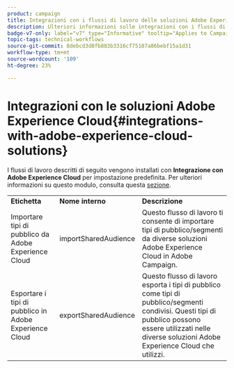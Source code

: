 ```yaml
---
product: campaign
title: Integrazioni con i flussi di lavoro delle soluzioni Adobe Experience Cloud
description: Ulteriori informazioni sulle integrazioni con i flussi di lavoro delle soluzioni Adobe Experience Cloud
badge-v7-only: label="v7" type="Informative" tooltip="Applies to Campaign Classic v7 only"
topic-tags: technical-workflows
source-git-commit: 8debcd3d8fb883b3316cf75187a86bebf15a1d31
workflow-type: tm+mt
source-wordcount: '109'
ht-degree: 23%

---
```



# Integrazioni con le soluzioni Adobe Experience Cloud{#integrations-with-adobe-experience-cloud-solutions}



I flussi di lavoro descritti di seguito vengono installati con **Integrazione con Adobe Experience Cloud** per impostazione predefinita. Per ulteriori informazioni su questo modulo, consulta questa [sezione](../../integrations/using/configuring-ims.md#installing-the-package).

<table> 
 <tbody> 
  <tr> 
   <td> <strong>Etichetta</strong><br /> </td> 
   <td> <strong>Nome interno</strong><br /> </td> 
   <td> <strong>Descrizione</strong><br /> </td> 
  </tr> 
  <tr> 
   <td> <span class="uicontrol">Importare tipi di pubblico da Adobe Experience Cloud</span> <br /> </td> 
   <td> <span class="uicontrol">importSharedAudience</span> <br /> </td> 
   <td> Questo flusso di lavoro ti consente di importare tipi di pubblico/segmenti da diverse soluzioni Adobe Experience Cloud in Adobe Campaign.<br /> </td> 
  </tr> 
  <tr> 
   <td> <span class="uicontrol">Esportare i tipi di pubblico in Adobe Experience Cloud</span> <br /> </td> 
   <td> <span class="uicontrol">exportSharedAudience</span> <br /> </td> 
   <td> Questo flusso di lavoro esporta i tipi di pubblico come tipi di pubblico/segmenti condivisi. Questi tipi di pubblico possono essere utilizzati nelle diverse soluzioni Adobe Experience Cloud che utilizzi.<br /> </td> 
  </tr> 
 </tbody> 
</table>


